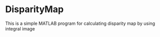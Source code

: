 # DisparityMap
This is a simple MATLAB program for calculating disparity map by using integral image
